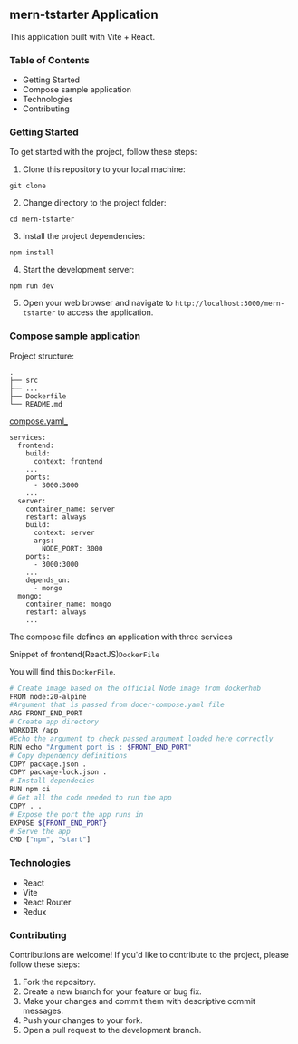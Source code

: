 ## mern-tstarter Application

This application built with Vite + React.

### Table of Contents

- Getting Started
- Compose sample application
- Technologies
- Contributing

### Getting Started

To get started with the project, follow these steps:

1. Clone this repository to your local machine:

`git clone` <repository-url>

2. Change directory to the project folder:

`cd mern-tstarter`

3.  Install the project dependencies:

`npm install`

4. Start the development server:

`npm run dev`

5. Open your web browser and navigate to `http://localhost:3000/mern-tstarter`
   to access the application.

### Compose sample application

Project structure:

```
.
├── src
├── ...
├── Dockerfile
└── README.md
```

[compose.yaml\_](compose.yaml)

```
services:
  frontend:
    build:
      context: frontend
    ...
    ports:
      - 3000:3000
    ...
  server:
    container_name: server
    restart: always
    build:
      context: server
      args:
        NODE_PORT: 3000
    ports:
      - 3000:3000
    ...
    depends_on:
      - mongo
  mongo:
    container_name: mongo
    restart: always
    ...
```

The compose file defines an application with three services

Snippet of frontend(ReactJS)`DockerFile`

You will find this `DockerFile`.

```bash
# Create image based on the official Node image from dockerhub
FROM node:20-alpine
#Argument that is passed from docer-compose.yaml file
ARG FRONT_END_PORT
# Create app directory
WORKDIR /app
#Echo the argument to check passed argument loaded here correctly
RUN echo "Argument port is : $FRONT_END_PORT"
# Copy dependency definitions
COPY package.json .
COPY package-lock.json .
# Install dependecies
RUN npm ci
# Get all the code needed to run the app
COPY . .
# Expose the port the app runs in
EXPOSE ${FRONT_END_PORT}
# Serve the app
CMD ["npm", "start"]
```

### Technologies

- React
- Vite
- React Router
- Redux

### Contributing

Contributions are welcome! If you'd like to contribute to the project, please
follow these steps:

1. Fork the repository.
2. Create a new branch for your feature or bug fix.
3. Make your changes and commit them with descriptive commit messages.
4. Push your changes to your fork.
5. Open a pull request to the development branch.
